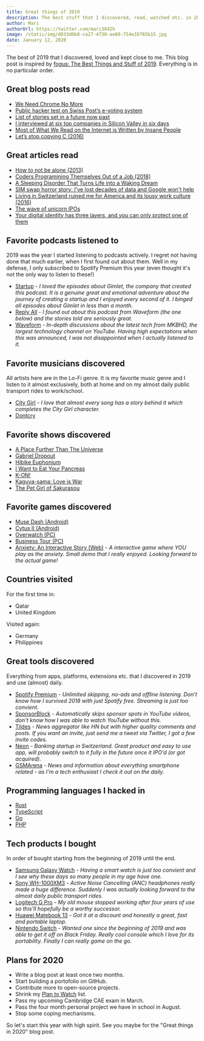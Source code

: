 ```yaml
---
title: Great things of 2019
description: The best stuff that I discovered, read, watched etc. in 2019.
author: Mari
authorUrl: https://twitter.com/mari3842h
image: /static/img/d833d0b8-ca27-4730-ae89-754e35765b15.jpg
date: January 12, 2020
---
```


The best of 2019 that I discovered, loved and kept close to me. This blog post is inspired by [fogus: The Best Things and Stuff of 2019](http://blog.fogus.me/2019/12/30/the-best-things-and-stuff-of-2019/). Everything is in no particular order.

## Great blog posts read

* [We Need Chrome No More](https://redalemeden.com/blog/2019/we-need-chrome-no-more)
* [Public hacker test on Swiss Post’s e-voting system](https://www.evoting-blog.ch/en/pages/2019/public-hacker-test-on-swiss-post-s-e-voting-system)
* [List of stories set in a future now past](https://en.wikipedia.org/wiki/List_of_stories_set_in_a_future_now_past)
* [I interviewed at six top companies in Silicon Valley in six days](https://blog.usejournal.com/i-interviewed-at-six-top-companies-in-silicon-valley-in-six-days-and-stumbled-into-six-job-offers-fe9cc7bbc996)
* [Most of What We Read on the Internet is Written by Insane People](https://www.reddit.com/r/slatestarcodex/comments/9rvroo/most_of_what_you_read_on_the_internet_is_written/)
* [Let’s stop copying C (2016)](https://eev.ee/blog/2016/12/01/lets-stop-copying-c/)

## Great articles read

* [How to not be alone (2013)](https://www.nytimes.com/2013/06/09/opinion/sunday/how-not-to-be-alone.html)
* [Coders Programming Themselves Out of a Job (2018)](https://www.theatlantic.com/technology/archive/2018/10/agents-of-automation/568795/)
* [A Sleeping Disorder That Turns Life into a Waking Dream](https://www.nytimes.com/2019/10/02/magazine/mysterious-sleeping-disorder-diagnosis.html)
* [SIM swap horror story: I've lost decades of data and Google won't help](https://www.zdnet.com/article/sim-swap-horror-story-ive-lost-decades-of-data-and-google-wont-lift-a-finger/)
* [Living in Switzerland ruined me for America and its lousy work culture (2016)](https://www.vox.com/2015/7/21/8974435/switzerland-work-life-balance)
* [The wave of unicorn IPOs](https://www.economist.com/briefing/2019/04/17/the-wave-of-unicorn-ipos-reveals-silicon-valleys-groupthink)
* [Your digital identity has three layers, and you can only protect one of them](https://qz.com/1525661/your-digital-identity-has-three-layers-and-you-can-only-protect-one-of-them/)

## Favorite podcasts listened to

2019 was the year I started listening to podcasts actively. I regret not having done that much earlier, when I first found out about them.
Well in my defense, I only subscribed to Spotify Premium this year (even thought it's not the only way to listen to these!)

* [Startup](https://gimletmedia.com/shows/startup) - *I loved the episodes about Gimlet, the company that created this podcast. It is a genuine great and emotional adventure about the journey of creating a startup and I enjoyed every second of it. I binged all episodes about Gimlet in less than a month.*
* [Reply All](https://gimletmedia.com/shows/reply-all) - *I found out about this podcast from Waveform (the one below) and the stories told are seriously great.*
* [Waveform](https://open.spotify.com/show/6o81QuW22s5m2nfcXWjucc) - *In-depth discussions about the latest tech from MKBHD, the largest technology channel on YouTube. Having high expectations when this was announced, I was not disappointed when I actually listened to it.*

## Favorite musicians discovered

All artists here are in the Lo-Fi genre. It is my favorite music genre and I listen to it almost exclusively, both at home and on my almost daily public transport rides
to work/school.

* [City Girl](https://twitter.com/citygirltime) - *I love that almost every song has a story behind it which completes the City Girl character.*
* [Dontcry](https://open.spotify.com/artist/3vzJueN7TkCtYpz1myVmDU)

## Favorite shows discovered

* [A Place Further Than The Universe](https://anilist.co/anime/99426/A-Place-Further-Than-the-Universe/)
* [Gabriel Dropout](https://anilist.co/anime/21878/Gabriel-DropOut/)
* [Hibike Euphonium](https://anilist.co/anime/20912/Sound-Euphonium/)
* [I Want to Eat Your Pancreas](https://anilist.co/anime/99750/I-Want-to-Eat-Your-Pancreas/)
* [K-ON!](https://anilist.co/anime/5680/KON/)
* [Kaguya-sama: Love is War](https://anilist.co/anime/101921/Kaguyasama-Love-is-War/)
* [The Pet Girl of Sakurasou](https://anilist.co/anime/13759/The-Pet-Girl-of-Sakurasou/)

## Favorite games discovered

* [Muse Dash (Android)](https://play.google.com/store/apps/details?id=com.prpr.musedash&hl=en)
* [Cytus II (Android)](https://play.google.com/store/apps/details?id=com.rayark.cytus2&hl=en)
* [Overwatch (PC)](https://playoverwatch.com/en-us/)
* [Business Tour (PC)](https://store.steampowered.com/app/397900/Business_Tour__Board_Game_with_Online_Multiplayer/)
* [Anxiety: An Interactive Story (Web)](https://ncase.me/anxiety-demo/) - *A interactive game where YOU play as the anxiety. Small demo that I really enjoyed. Looking forward to the actual game!*

## Countries visited

For the first time in:

* Qatar
* United Kingdom

Visited again:

* Germany
* Philippines

## Great tools discovered

Everything from apps, platforms, extensions etc. that I discovered in 2019 and use (almost) daily.

* [Spotify Premium](https://www.spotify.com) - *Unlimited skipping, no-ads and offline listening. Don't know how I survived 2018 with just Spotify free. Streaming is just too convient.*
* [SponsorBlock](https://sponsor.ajay.app/) - *Automatically skips sponsor spots in YouTube videos, don't know how I was able to watch YouTube without this.*
* [Tildes](https://tildes.net/) - *News aggregator like HN but with higher quality comments and posts. If you want an invite, just send me a tweet via Twitter, I got a few invite codes.*
* [Neon](https://www.neon-free.ch/en/) - *Banking startup in Switzerland. Great product and easy to use app, will probably switch to it fully in the future once it IPO'd (or got acquired).*
* [GSMArena](https://www.gsmarena.com/) - *News and information about everything smartphone related - as I'm a tech enthusiast I check it out on the daily.*

## Programming languages I hacked in

* [Rust](https://www.rust-lang.org/)
* [TypeScript](https://www.typescriptlang.org/)
* [Go](https://golang.org/)
* [PHP](https://www.php.net/)

## Tech products I bought

In order of bought starting from the beginning of 2019 until the end.

* [Samsung Galaxy Watch](https://www.samsung.com/global/galaxy/galaxy-watch/) - *Having a smart watch is just too convient and I see why these days so many people in my age have one.*
* [Sony WH-1000XM3](https://www.sony.com/electronics/headband-headphones/wh-1000xm3/buy/wh1000xm3-b) - *Active Noise Cancelling (ANC) headphones really made a huge difference. Suddenly I was actually looking forward to the almost daily public transport rides.*
* [Logitech G Pro](https://www.logitechg.com/en-ch/products/gaming-mice/pro-hero.html) - *My old mouse stopped working after four years of use so this'll hopefully be a worthy successor.*
* [Huawei Matebook 13](https://consumer.huawei.com/en/laptops/matebook-13/) - *Got it at a discount and honestly a great, fast and portable laptop.*
* [Nintendo Switch](https://www.nintendo.com/switch/) - *Wanted one since the beginning of 2019 and was able to get it off on Black Friday. Really cool console which I love for its portability. Finally I can really game on the go.*

## Plans for 2020

* Write a blog post at least once two months.
* Start building a portofolio on GitHub.
* Contribute more to open-source projects.
* Shrink my [Plan to Watch](https://myanimelist.net/animelist/mari3842h?status=6) list.
* Pass my upcoming Cambridge CAE exam in March.
* Pass the four month personal project we have in school in August.
* Stop some coping mechanisms.

So let's start this year with high spirit. See you maybe for the "Great things in 2020" blog post.
